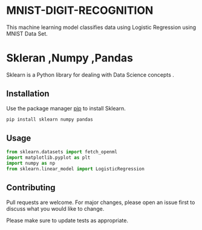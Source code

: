 # MNIST-DIGIT-RECOGNITION
This machine learning model classifies data using Logistic Regression using MNIST Data Set.
# Skleran ,Numpy ,Pandas

Sklearn is a Python library for dealing with Data Science concepts .

## Installation

Use the package manager [pip](https://pip.pypa.io/en/stable/) to install Sklearn.

```bash
pip install sklearn numpy pandas
```

## Usage

```python
from sklearn.datasets import fetch_openml
import matplotlib.pyplot as plt
import numpy as np
from sklearn.linear_model import LogisticRegression
```

## Contributing
Pull requests are welcome. For major changes, please open an issue first to discuss what you would like to change.

Please make sure to update tests as appropriate.
